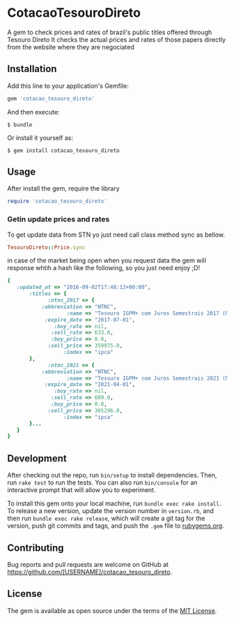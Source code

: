 # CotacaoTesouroDireto

A gem to check prices and rates of brazil's public titles offered through Tesouro Direto
It checks the actual prices and rates of those papers directly from the website where they are negociated

## Installation

Add this line to your application's Gemfile:
```ruby
gem 'cotacao_tesouro_direto'
```

And then execute:

    $ bundle

Or install it yourself as:

    $ gem install cotacao_tesouro_direto

## Usage

After install the gem, require the library
```ruby
require 'cotacao_tesouro_direto'
```

### Getin update prices and rates

To get update data from STN yo just need call class method sync as bellow.
```ruby
TesouroDireto::Price.sync
```

in case of the market being open when you request data the gem will response whtih a hash like the following, so you just need enjoy ;D!
 ```ruby
{
    :updated_at => "2016-09-02T17:48:13+00:00",
        :titles => {
              :ntnc_2017 => {
            :abbreviation => "NTNC",
                    :name => "Tesouro IGPM+ com Juros Semestrais 2017 (NTNC)",
             :expire_date => "2017-07-01",
                :buy_rate => nil,
               :sell_rate => 633.0,
               :buy_price => 0.0,
              :sell_price => 359975.0,
                   :index => "ipca"
        },
              :ntnc_2021 => {
            :abbreviation => "NTNC",
                    :name => "Tesouro IGPM+ com Juros Semestrais 2021 (NTNC)",
             :expire_date => "2021-04-01",
                :buy_rate => nil,
               :sell_rate => 609.0,
               :buy_price => 0.0,
              :sell_price => 365296.0,
                   :index => "ipca"
        }...
    }
}
```


## Development

After checking out the repo, run `bin/setup` to install dependencies. Then, run `rake test` to run the tests. You can also run `bin/console` for an interactive prompt that will allow you to experiment.

To install this gem onto your local machine, run `bundle exec rake install`. To release a new version, update the version number in `version.rb`, and then run `bundle exec rake release`, which will create a git tag for the version, push git commits and tags, and push the `.gem` file to [rubygems.org](https://rubygems.org).

## Contributing

Bug reports and pull requests are welcome on GitHub at https://github.com/[USERNAME]/cotacao_tesouro_direto.


## License

The gem is available as open source under the terms of the [MIT License](http://opensource.org/licenses/MIT).